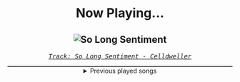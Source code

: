 <div align="center"> 
<h1>Now Playing...</h1>

![So Long Sentiment](https://i.scdn.co/image/ab67616d00001e0239d610e3bb30f388d5212126)
--
_<samp><a href="https://open.spotify.com/track/4tBExTfhxG2YrFrKeLh3yn">Track: So Long Sentiment - Celldweller</a></samp>_

<div style="border: 1px #4B5054 solid"></div>
<details>
  <summary>
    Previous played songs
  </summary>
  <table>
    <thead>
      <tr>
        <th>
          Artist
        </th>
        <th>
          Song
        </th>
        <th>
          Link
        </th>
      </tr>
    </thead>
    <tbody>
      <tr><td>Celldweller</td><td>So Long Sentiment</td><td><a href="https://open.spotify.com/track/4tBExTfhxG2YrFrKeLh3yn">https://open.spotify.com/track/4tBExTfhxG2YrFrKeLh3yn</a></td></tr><tr><td>Thousand Below</td><td>Kerosene</td><td><a href="https://open.spotify.com/track/11DmWsJq63RyfNY8m0MiH3">https://open.spotify.com/track/11DmWsJq63RyfNY8m0MiH3</a></td></tr><tr><td>Blue Stahli</td><td>Lakes of Flame</td><td><a href="https://open.spotify.com/track/0PAR95bj6egxPtdzMkgFEU">https://open.spotify.com/track/0PAR95bj6egxPtdzMkgFEU</a></td></tr><tr><td>Blue Stahli</td><td>The Fall</td><td><a href="https://open.spotify.com/track/6roRQM5LLinr2ScyOh1ZHw">https://open.spotify.com/track/6roRQM5LLinr2ScyOh1ZHw</a></td></tr><tr><td>Essenger</td><td>Lost Boys</td><td><a href="https://open.spotify.com/track/0kykcx0dZBLNhjpgqup46F">https://open.spotify.com/track/0kykcx0dZBLNhjpgqup46F</a></td></tr><tr><td>Nitroverts</td><td>Not A Monster</td><td><a href="https://open.spotify.com/track/4yB5YCGXfZiQLPRTFg7Ocu">https://open.spotify.com/track/4yB5YCGXfZiQLPRTFg7Ocu</a></td></tr><tr><td>Blue Stahli</td><td>Enemy</td><td><a href="https://open.spotify.com/track/6UkTua0GgYyaY5qr7eO3Jv">https://open.spotify.com/track/6UkTua0GgYyaY5qr7eO3Jv</a></td></tr><tr><td>Celldweller</td><td>I Can't Wait</td><td><a href="https://open.spotify.com/track/0bFx6XeTX8NixMKcpP6hQa">https://open.spotify.com/track/0bFx6XeTX8NixMKcpP6hQa</a></td></tr><tr><td>Void Chapter</td><td>Target Acquired</td><td><a href="https://open.spotify.com/track/25x7xXk5m6oCO1x67J0HRY">https://open.spotify.com/track/25x7xXk5m6oCO1x67J0HRY</a></td></tr><tr><td>Paul Udarov</td><td>Heartless</td><td><a href="https://open.spotify.com/track/4laidm7QyhsId0XX3RQ8Hk">https://open.spotify.com/track/4laidm7QyhsId0XX3RQ8Hk</a></td></tr><tr><td>Blue Stahli</td><td>ULTRAnumb</td><td><a href="https://open.spotify.com/track/3B0hzwc1e8AYOytj9hZS2I">https://open.spotify.com/track/3B0hzwc1e8AYOytj9hZS2I</a></td></tr><tr><td>From Fall to Spring</td><td>TAKE THE PAIN AWAY</td><td><a href="https://open.spotify.com/track/5r9KGyFznWkWjId1O9YPNP">https://open.spotify.com/track/5r9KGyFznWkWjId1O9YPNP</a></td></tr><tr><td>Citizen Soldier</td><td>Bulletproof</td><td><a href="https://open.spotify.com/track/54DhHcPg43EievThkSWMvC">https://open.spotify.com/track/54DhHcPg43EievThkSWMvC</a></td></tr><tr><td>FRACTURE</td><td>A View Beyond This Tragedy</td><td><a href="https://open.spotify.com/track/3VO9omvibf10uTXVYhJpOX">https://open.spotify.com/track/3VO9omvibf10uTXVYhJpOX</a></td></tr><tr><td>STARSET</td><td>TokSik</td><td><a href="https://open.spotify.com/track/2A1vltKnglFQrMFEUoyFSE">https://open.spotify.com/track/2A1vltKnglFQrMFEUoyFSE</a></td></tr><tr><td>Imminence</td><td>Desolation</td><td><a href="https://open.spotify.com/track/5uyD7zoJKzukGNFxZ1jPpM">https://open.spotify.com/track/5uyD7zoJKzukGNFxZ1jPpM</a></td></tr><tr><td>Silos</td><td>BL4CK_M0LD</td><td><a href="https://open.spotify.com/track/0zCYFZzuDBLrFEt9GLrwk0">https://open.spotify.com/track/0zCYFZzuDBLrFEt9GLrwk0</a></td></tr><tr><td>Motionless In White</td><td>Scoring The End Of The World (feat. Mick Gordon)</td><td><a href="https://open.spotify.com/track/0Tkgl0sQyr6QO0IGmS8aa5">https://open.spotify.com/track/0Tkgl0sQyr6QO0IGmS8aa5</a></td></tr><tr><td>Bury Tomorrow</td><td>What If I Burn</td><td><a href="https://open.spotify.com/track/3u0X7OAM7DWTtQ35OqJPYG">https://open.spotify.com/track/3u0X7OAM7DWTtQ35OqJPYG</a></td></tr><tr><td>Evergreen Terrace</td><td>Restless Leg Syndrome</td><td><a href="https://open.spotify.com/track/1eSB4u3AapjXrO0baGuc6u">https://open.spotify.com/track/1eSB4u3AapjXrO0baGuc6u</a></td></tr>
    </tbody>
  </table>
</details>

</div>
